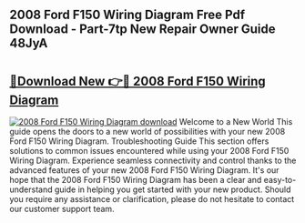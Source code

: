 ## 2008 Ford F150 Wiring Diagram Free Pdf Download - Part-7tp New Repair Owner Guide 48JyA

# <h2><a href="http://dfp6b8.blite.top/?on=2008+Ford+F150+Wiring+Diagram">🔗Download New 👉🔴 2008 Ford F150 Wiring Diagram</a></h2>

[![2008 Ford F150 Wiring Diagram download](https://i.imgur.com/lujVjoI.png)](http://dfp6b8.blite.top/?on=2008+Ford+F150+Wiring+Diagram)
Welcome to a New World This guide opens the doors to a new world of possibilities with your new 2008 Ford F150 Wiring Diagram. Troubleshooting Guide This section offers solutions to common issues encountered while using your 2008 Ford F150 Wiring Diagram. Experience seamless connectivity and control thanks to the advanced features of your new 2008 Ford F150 Wiring Diagram. It's our hope that the 2008 Ford F150 Wiring Diagram has been a clear and easy-to-understand guide in helping you get started with your new product. Should you require any assistance or clarification, please do not hesitate to contact our customer support team.
